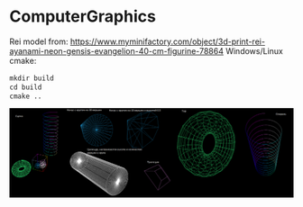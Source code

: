 # ComputerGraphics
Rei model from: https://www.myminifactory.com/object/3d-print-rei-ayanami-neon-gensis-evangelion-40-cm-figurine-78864
Windows/Linux cmake:
```
mkdir build
cd build
cmake ..
```
![Screenshot](Figures.png)
